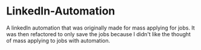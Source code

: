 # LinkedIn-Automation

A linkedIn automation that was originally made for mass applying for jobs. It was then refactored to only save the jobs because I didn't like the thought of mass applying to jobs with automation.
